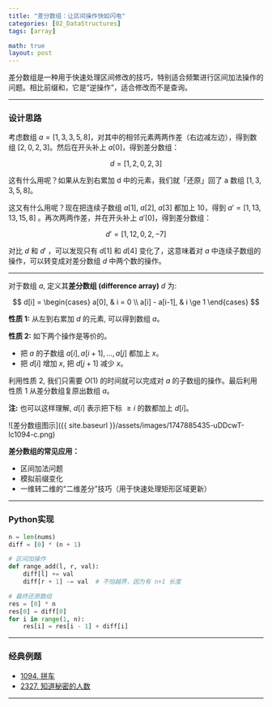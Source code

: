 ```yaml
---
title: "差分数组：让区间操作快如闪电"
categories: [02_DataStructures]
tags: [array]

math: true
layout: post
---
```


差分数组是一种用于快速处理区间修改的技巧，特别适合频繁进行区间加法操作的问题。相比前缀和，它是“逆操作”，适合修改而不是查询。

---

### 设计思路

考虑数组 $a=[1,3,3,5,8]$，对其中的相邻元素两两作差（右边减左边），得到数组 $[2,0,2,3]$。然后在开头补上 $a[0]$，得到差分数组：

$$
d = [1,2,0,2,3]
$$

这有什么用呢？如果从左到右累加 d 中的元素，我们就「还原」回了 a 数组 $[1,3,3,5,8]$。

这又有什么用呢？现在把连续子数组 $a[1]$, $a[2]$, $a[3]$ 都加上 10，得到 $a′=[1,13,13,15,8]$ 。再次两两作差，并在开头补上 $a′[0]$，得到差分数组：

$$
d′ = [1,12,0,2,−7]
$$

对比 $d$ 和 $d′$ ，可以发现只有 $d[1]$ 和 $d[4]$ 变化了，这意味着对 $a$ 中连续子数组的操作，可以转变成对差分数组 $d$ 中两个数的操作。

---

对于数组 $a$, 定义其**差分数组 (difference array)** $d$ 为:

$$
d[i] = \begin{cases}
a[0], & i = 0 \\
a[i] - a[i-1], & i \ge 1
\end{cases}
$$

**性质 1:** 从左到右累加 $d$ 的元素, 可以得到数组 $a$。

**性质 2:** 如下两个操作是等价的。

* 把 $a$ 的子数组 $a[i], a[i+1], \dots, a[j]$ 都加上 $x$。
* 把 $d[i]$ 增加 $x$, 把 $d[j+1]$ 减少 $x$。

利用性质 2, 我们只需要 $O(1)$ 的时间就可以完成对 $a$ 的子数组的操作。最后利用性质 1 从差分数组复原出数组 $a$。

**注:** 也可以这样理解, $d[i]$ 表示把下标 $\ge i$ 的数都加上 $d[i]$。

![差分数组图示]({{ site.baseurl }}/assets/images/1747885435-uDDcwT-lc1094-c.png)

**差分数组的常见应用：**
* 区间加法问题
* 模拟前缀变化
* 一维转二维的“二维差分”技巧（用于快速处理矩形区域更新）

---

### Python实现

```python
n = len(nums)
diff = [0] * (n + 1)

# 区间加操作
def range_add(l, r, val):
    diff[l] += val
    diff[r + 1] -= val  # 不怕越界，因为有 n+1 长度

# 最终还原数组
res = [0] * n
res[0] = diff[0]
for i in range(1, n):
    res[i] = res[i - 1] + diff[i]
```

---

### 经典例题
- [1094. 拼车](https://leetcode.cn/problems/car-pooling/)
- [2327. 知道秘密的人数](https://leetcode.cn/problems/number-of-people-aware-of-a-secret/)

---
